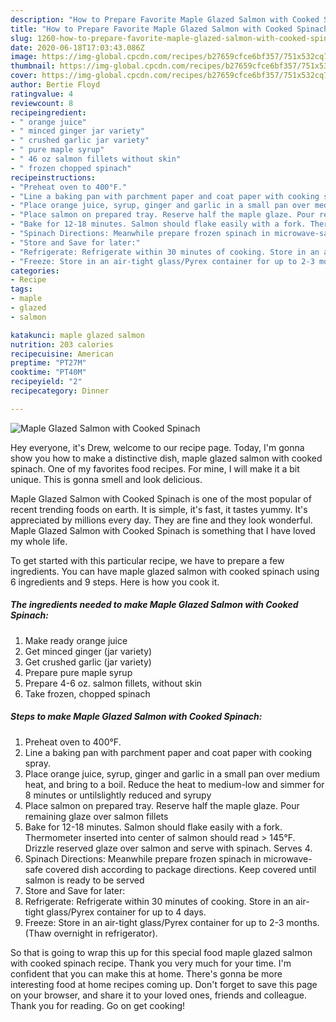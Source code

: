 ```yaml
---
description: "How to Prepare Favorite Maple Glazed Salmon with Cooked Spinach"
title: "How to Prepare Favorite Maple Glazed Salmon with Cooked Spinach"
slug: 1260-how-to-prepare-favorite-maple-glazed-salmon-with-cooked-spinach
date: 2020-06-18T17:03:43.086Z
image: https://img-global.cpcdn.com/recipes/b27659cfce6bf357/751x532cq70/maple-glazed-salmon-with-cooked-spinach-recipe-main-photo.jpg
thumbnail: https://img-global.cpcdn.com/recipes/b27659cfce6bf357/751x532cq70/maple-glazed-salmon-with-cooked-spinach-recipe-main-photo.jpg
cover: https://img-global.cpcdn.com/recipes/b27659cfce6bf357/751x532cq70/maple-glazed-salmon-with-cooked-spinach-recipe-main-photo.jpg
author: Bertie Floyd
ratingvalue: 4
reviewcount: 8
recipeingredient:
- " orange juice"
- " minced ginger jar variety"
- " crushed garlic jar variety"
- " pure maple syrup"
- " 46 oz salmon fillets without skin"
- " frozen chopped spinach"
recipeinstructions:
- "Preheat oven to 400°F."
- "Line a baking pan with parchment paper and coat paper with cooking spray."
- "Place orange juice, syrup, ginger and garlic in a small pan over medium heat, and bring to a boil. Reduce the heat to medium-low and simmer for 8 minutes or untilslightly reduced and syrupy"
- "Place salmon on prepared tray. Reserve half the maple glaze. Pour remaining glaze over salmon fillets"
- "Bake for 12-18 minutes. Salmon should flake easily with a fork. Thermometer inserted into center of salmon should read &gt; 145°F. Drizzle reserved glaze over salmon and serve with spinach. Serves 4."
- "Spinach Directions: Meanwhile prepare frozen spinach in microwave-safe covered dish according to package directions. Keep covered until salmon is ready to be served"
- "Store and Save for later:"
- "Refrigerate: Refrigerate within 30 minutes of cooking. Store in an air-tight glass/Pyrex container for up to 4 days."
- "Freeze: Store in an air-tight glass/Pyrex container for up to 2-3 months. (Thaw overnight in refrigerator)."
categories:
- Recipe
tags:
- maple
- glazed
- salmon

katakunci: maple glazed salmon 
nutrition: 203 calories
recipecuisine: American
preptime: "PT27M"
cooktime: "PT40M"
recipeyield: "2"
recipecategory: Dinner

---
```



![Maple Glazed Salmon with Cooked Spinach](https://img-global.cpcdn.com/recipes/b27659cfce6bf357/751x532cq70/maple-glazed-salmon-with-cooked-spinach-recipe-main-photo.jpg)

Hey everyone, it's Drew, welcome to our recipe page. Today, I'm gonna show you how to make a distinctive dish, maple glazed salmon with cooked spinach. One of my favorites food recipes. For mine, I will make it a bit unique. This is gonna smell and look delicious.



Maple Glazed Salmon with Cooked Spinach is one of the most popular of recent trending foods on earth. It is simple, it's fast, it tastes yummy. It's appreciated by millions every day. They are fine and they look wonderful. Maple Glazed Salmon with Cooked Spinach is something that I have loved my whole life.


To get started with this particular recipe, we have to prepare a few ingredients. You can have maple glazed salmon with cooked spinach using 6 ingredients and 9 steps. Here is how you cook it.

<!--inarticleads1-->

##### The ingredients needed to make Maple Glazed Salmon with Cooked Spinach:

1. Make ready  orange juice
1. Get  minced ginger (jar variety)
1. Get  crushed garlic (jar variety)
1. Prepare  pure maple syrup
1. Prepare  4-6 oz. salmon fillets, without skin
1. Take  frozen, chopped spinach




<!--inarticleads2-->

##### Steps to make Maple Glazed Salmon with Cooked Spinach:

1. Preheat oven to 400°F.
1. Line a baking pan with parchment paper and coat paper with cooking spray.
1. Place orange juice, syrup, ginger and garlic in a small pan over medium heat, and bring to a boil. Reduce the heat to medium-low and simmer for 8 minutes or untilslightly reduced and syrupy
1. Place salmon on prepared tray. Reserve half the maple glaze. Pour remaining glaze over salmon fillets
1. Bake for 12-18 minutes. Salmon should flake easily with a fork. Thermometer inserted into center of salmon should read &gt; 145°F. Drizzle reserved glaze over salmon and serve with spinach. Serves 4.
1. Spinach Directions: Meanwhile prepare frozen spinach in microwave-safe covered dish according to package directions. Keep covered until salmon is ready to be served
1. Store and Save for later:
1. Refrigerate: Refrigerate within 30 minutes of cooking. Store in an air-tight glass/Pyrex container for up to 4 days.
1. Freeze: Store in an air-tight glass/Pyrex container for up to 2-3 months. (Thaw overnight in refrigerator).




So that is going to wrap this up for this special food maple glazed salmon with cooked spinach recipe. Thank you very much for your time. I'm confident that you can make this at home. There's gonna be more interesting food at home recipes coming up. Don't forget to save this page on your browser, and share it to your loved ones, friends and colleague. Thank you for reading. Go on get cooking!
